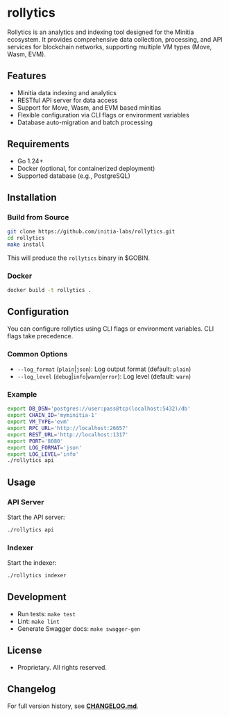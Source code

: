 # rollytics

Rollytics is an analytics and indexing tool designed for the Minitia ecosystem. It provides comprehensive data collection, processing, and API services for blockchain networks, supporting multiple VM types (Move, Wasm, EVM).

## Features
- Minitia data indexing and analytics
- RESTful API server for data access
- Support for Move, Wasm, and EVM based minitias
- Flexible configuration via CLI flags or environment variables
- Database auto-migration and batch processing

## Requirements
- Go 1.24+
- Docker (optional, for containerized deployment)
- Supported database (e.g., PostgreSQL)

## Installation

### Build from Source
```sh
git clone https://github.com/initia-labs/rollytics.git
cd rollytics
make install
```
This will produce the `rollytics` binary in $GOBIN.

### Docker
```sh
docker build -t rollytics .
```

## Configuration
You can configure rollytics using CLI flags or environment variables. CLI flags take precedence.

### Common Options
- `--log_format` (`plain`|`json`): Log output format (default: `plain`)
- `--log_level` (`debug`|`info`|`warn`|`error`): Log level (default: `warn`)

### Example
```sh
export DB_DSN='postgres://user:pass@tcp(localhost:5432)/db'
export CHAIN_ID='myminitia-1'
export VM_TYPE='evm'
export RPC_URL='http://localhost:26657'
export REST_URL='http://localhost:1317'
export PORT='8080'
export LOG_FORMAT='json'
export LOG_LEVEL='info'
./rollytics api
```

## Usage

### API Server
Start the API server:
```sh
./rollytics api
```

### Indexer
Start the indexer:
```sh
./rollytics indexer
```

## Development
- Run tests: `make test`
- Lint: `make lint`
- Generate Swagger docs: `make swagger-gen`

## License
- Proprietary. All rights reserved. 

## Changelog
For full version history, see **[CHANGELOG.md](CHANGELOG.md)**.
